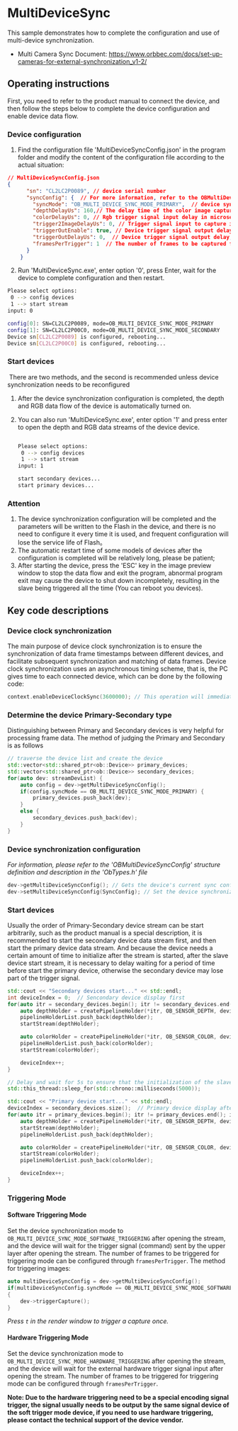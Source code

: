 # MultiDeviceSync

This sample demonstrates how to complete the configuration and use of multi-device synchronization.

* Multi Camera Sync Document: https://www.orbbec.com/docs/set-up-cameras-for-external-synchronization_v1-2/

## Operating instructions

First, you need to refer to the product manual to connect the device, and then follow the steps below to complete the device configuration and enable device data flow.

### Device configuration

1. Find the configuration file 'MultiDeviceSyncConfig.json' in the program folder and modify the content of the configuration file according to the actual situation:

``` json
// MultiDeviceSyncConfig.json
{
      "sn": "CL2LC2P0089", // device serial number
      "syncConfig": {  // For more information, refer to the OBMultiDeviceSyncConfig structure definition and description in the ObTypes.h file
        "syncMode": "OB_MULTI_DEVICE_SYNC_MODE_PRIMARY",  // device sync mode：“OB_MULTI_DEVICE_SYNC_MODE_PRIMARY, OB_MULTI_DEVICE_SYNC_MODE_SECONDARY，OB_MULTI_DEVICE_SYNC_MODE_SECONDARY_SYNCED etc.” Enum define at include\libobsensor\h\ObTypes.h
        "depthDelayUs": 160,// The delay time of the color image capture after receiving the capture command or trigger signal in microseconds.; In order to prevent laser interference, it is recommended that the laser be staggered by 160us by configuring this delay between different devices
        "colorDelayUs": 0, // Rgb trigger signal input delay in microseconds
        "trigger2ImageDelayUs": 0, // Trigger signal input to capture image delay in microseconds
        "triggerOutEnable": true, // Device trigger signal output delay enable flag.
        "triggerOutDelayUs": 0,  // Device trigger signal output delay, in microseconds
        "framesPerTrigger": 1  // The number of frames to be captured for each trigger signal input; Only valid in software triggering mode and hardware triggering mode
      }
    }
```

2. Run 'MultiDeviceSync.exe', enter option '0', press Enter, wait for the device to complete configuration and then restart.

```bash
Please select options:
 0 --> config devices
 1 --> start stream
input: 0

config[0]: SN=CL2LC2P0089, mode=OB_MULTI_DEVICE_SYNC_MODE_PRIMARY
config[1]: SN=CL2LC2P00C0, mode=OB_MULTI_DEVICE_SYNC_MODE_SECONDARY
Device sn[CL2LC2P0089] is configured, rebooting...
Device sn[CL2LC2P00C0] is configured, rebooting...
```

### Start devices

​	There are two methods, and the second is recommended unless device synchronization needs to be reconfigured

1. After the device synchronization configuration is completed, the depth and RGB data flow of the device is automatically turned on.

2. You can also run 'MultiDeviceSync.exe', enter option '1' and press enter to open the depth and RGB data streams of the device device.

   ```bash

   Please select options:
    0 --> config devices
    1 --> start stream
   input: 1

   start secondary devices...
   start primary devices...
   ```

### Attention

1. The device synchronization configuration will be completed and the parameters will be written to the Flash in the device, and there is no need to configure it every time it is used, and frequent configuration will lose the service life of Flash。
2. The automatic restart time of some models of devices after the configuration is completed will be relatively long, please be patient;
3. After starting the device, press the 'ESC' key in the image preview window to stop the data flow and exit the program, abnormal program exit may cause the device to shut down incompletely, resulting in the slave being triggered all the time (You can reboot you devices).

## Key code descriptions

### Device clock synchronization

The main purpose of device clock synchronization is to ensure the synchronization of data frame timestamps between different devices, and facilitate subsequent synchronization and matching of data frames. Device clock synchronization uses an asynchronous timing scheme, that is, the PC gives time to each connected device, which can be done by the following code:

```cpp
context.enableDeviceClockSync(3600000); // This operation will immediately synchronize all created devices, and will automatically time every hour (3,600,000 seconds).
```

### Determine the device Primary-Secondary type
Distinguishing between Primary and Secondary devices is very helpful for processing frame data. The method of judging the Primary and Secondary is as follows
```cpp
// traverse the device list and create the device
std::vector<std::shared_ptr<ob::Device>> primary_devices;
std::vector<std::shared_ptr<ob::Device>> secondary_devices;
for(auto dev: streamDevList) {
    auto config = dev->getMultiDeviceSyncConfig();
    if(config.syncMode == OB_MULTI_DEVICE_SYNC_MODE_PRIMARY) {
        primary_devices.push_back(dev);
    }
    else {
        secondary_devices.push_back(dev);
    }
}
```

### Device synchronization configuration

*For information, please refer to the 'OBMultiDeviceSyncConfig' structure definition and description in the 'ObTypes.h' file*

```cpp
dev->getMultiDeviceSyncConfig(); // Gets the device's current sync configuration
dev->setMultiDeviceSyncConfig(SyncConfig); // Set the device synchronization configuration, which writes parameters to the device Flash, and the device takes effect after restarting
```

### Start devices

Usually the order of Primary-Secondary device stream can be start arbitrarily, such as the product manual is a special description, it is recommended to start the secondary device data stream first, and then start the primary device data stream. And because the device needs a certain amount of time to initialize after the stream is started, after the slave device start stream, it is necessary to delay waiting for a period of time before start the primary device, otherwise the secondary device may lose part of the trigger signal.

```cpp
std::cout << "Secondary devices start..." << std::endl;
int deviceIndex = 0;  // Sencondary device display first
for(auto itr = secondary_devices.begin(); itr != secondary_devices.end(); itr++) {
    auto depthHolder = createPipelineHolder(*itr, OB_SENSOR_DEPTH, deviceIndex);
    pipelineHolderList.push_back(depthHolder);
    startStream(depthHolder);

    auto colorHolder = createPipelineHolder(*itr, OB_SENSOR_COLOR, deviceIndex);
    pipelineHolderList.push_back(colorHolder);
    startStream(colorHolder);

    deviceIndex++;
}

// Delay and wait for 5s to ensure that the initialization of the slave device is completed
std::this_thread::sleep_for(std::chrono::milliseconds(5000));

std::cout << "Primary device start..." << std::endl;
deviceIndex = secondary_devices.size();  // Primary device display after primary devices.
for(auto itr = primary_devices.begin(); itr != primary_devices.end(); itr++) {
    auto depthHolder = createPipelineHolder(*itr, OB_SENSOR_DEPTH, deviceIndex);
    startStream(depthHolder);
    pipelineHolderList.push_back(depthHolder);

    auto colorHolder = createPipelineHolder(*itr, OB_SENSOR_COLOR, deviceIndex);
    startStream(colorHolder);
    pipelineHolderList.push_back(colorHolder);

    deviceIndex++;
}
```

### Triggering Mode

#### Software Triggering Mode

Set the device synchronization mode to `OB_MULTI_DEVICE_SYNC_MODE_SOFTWARE_TRIGGERING` after opening the stream, and the device will wait for the trigger signal (command) sent by the upper layer after opening the stream. The number of frames to be triggered for triggering mode can be configured through `framesPerTrigger`. The method for triggering images:

```c++
auto multiDeviceSyncConfig = dev->getMultiDeviceSyncConfig();
if(multiDeviceSyncConfig.syncMode == OB_MULTI_DEVICE_SYNC_MODE_SOFTWARE_TRIGGERING)
{
    dev->triggerCapture();
}
```

*Press `t` in the render window to trigger a capture once.*

#### Hardware Triggering Mode

Set the device synchronization mode to `OB_MULTI_DEVICE_SYNC_MODE_HARDWARE_TRIGGERING` after opening the stream, and the device will wait for the external hardware trigger signal input after opening the stream. The number of frames to be triggered for triggering mode can be configured through `framesPerTrigger`.

**Note: Due to the hardware triggering need to be a special encoding signal trigger, the signal usually needs to be output by the same signal device of the soft trigger mode device, if you need to use hardware triggering, please contact the technical support of the device vendor.**
